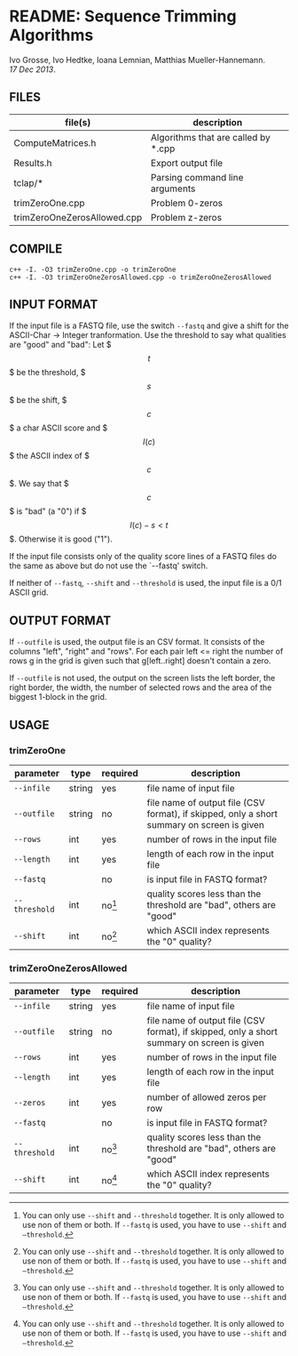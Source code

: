 # README: Sequence Trimming Algorithms
Ivo Grosse, Ivo Hedtke, Ioana Lemnian, Matthias Mueller-Hannemann.  
*17 Dec 2013*.

## FILES

| file(s) | description |
| ------- | ----------- |
| ComputeMatrices.h | Algorithms that are called by *.cpp |
| Results.h | Export output file |
| tclap/\* | Parsing command line arguments |
| trimZeroOne.cpp | Problem 0-zeros |
| trimZeroOneZerosAllowed.cpp | Problem z-zeros |

## COMPILE
```
c++ -I. -O3 trimZeroOne.cpp -o trimZeroOne
c++ -I. -O3 trimZeroOneZerosAllowed.cpp -o trimZeroOneZerosAllowed
```
## INPUT FORMAT
If the input file is a FASTQ file, use the switch `--fastq` and give a shift for
the ASCII-Char -> Integer tranformation. Use the threshold to say what qualities
are "good" and "bad": Let $$$t$$$ be the threshold, $$$s$$$ be the shift, $$$c$$$ a char ASCII
score and $$$I(c)$$$ the ASCII index of $$$c$$$. We say that $$$c$$$ is "bad" (a "0") if $$$I(c)-s<t$$$.
Otherwise it is good ("1").

If the input file consists only of the quality score lines of a FASTQ files do
the same as above but do not use the `--fastq' switch.

If neither of `--fastq`, `--shift` and `--threshold` is used, the input file is a 0/1
ASCII grid.

## OUTPUT FORMAT
If `--outfile` is used, the output file is an CSV format. It consists of the
columns "left", "right" and "rows". For each pair left <= right the number of
rows g in the grid is given such that g[left..right] doesn't contain a zero.

If `--outfile` is not used, the output on the screen lists the left border, the
right border, the width, the number of selected rows and the area of the biggest
1-block in the grid.

## USAGE
### trimZeroOne
| parameter     | type   | required | description |
| ------------- | ------ | -------- | ----------- |
| `--infile`    | string | yes      | file name of input file |
| `--outfile`   | string | no       | file name of output file (CSV format), if skipped, only a short summary on screen is given |
| `--rows`      | int    | yes      | number of rows in the input file |
| `--length`    | int    | yes      | length of each row in the input file |
| `--fastq`     |        | no       | is input file in FASTQ format? |
| `--threshold` | int    | no[^1]   | quality scores less than the threshold are "bad", others are "good" |
| `--shift`     | int    | no[^1]   | which ASCII index represents the "0" quality? |

[^1]: You can only use `--shift` and `--threshold` together. It is only allowed to use
non of them or both. If `--fastq` is used, you have to use `--shift` and `–threshold`.

### trimZeroOneZerosAllowed
| parameter     | type   | required | description |
| ------------- | ------ | -------- | ----------- |
| `--infile`    | string | yes      | file name of input file |
| `--outfile`   | string | no       | file name of output file (CSV format), if skipped, only a short summary on screen is given |
| `--rows`      | int    | yes      | number of rows in the input file |
| `--length`    | int    | yes      | length of each row in the input file |
| `--zeros`     | int    | yes      | number of allowed zeros per row |
| `--fastq`     |        | no       | is input file in FASTQ format? |
| `--threshold` | int    | no[^1]   | quality scores less than the threshold are "bad", others are "good" |
| `--shift`     | int    | no[^1]   | which ASCII index represents the "0" quality? |

[^1]: You can only use `--shift` and `--threshold` together. It is only allowed to use
non of them or both. If `--fastq` is used, you have to use `--shift` and `–threshold`.